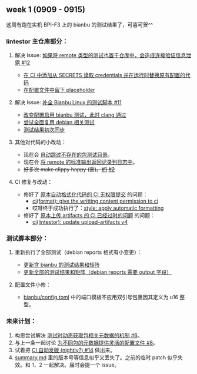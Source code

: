 ## week 1 (0909 - 0915)

这周有跑在实机 BPI-F3 上的 bianbu 的测试结果了，可喜可贺^^

### lintestor 主仓库部分：

1. 解决 Issue: [如果将 remote 类型的测试也置于仓库中，会造成连接验证信息泄露 #12](https://github.com/255doesnotexist/lintestor/issues/12)
   - [在 CI 中添加从 SECRETS 读取 credentials 并在运行时替换原有配置的代码](https://github.com/255doesnotexist/lintestor/commit/4953cd295d2b36e371c3e36c4391032522018e37) 
   - [在配置文件中留下 placeholder](https://github.com/255doesnotexist/lintestor/commit/a6fbd4fde3e633f4c777ab765b842691d826bab3)
  
2. 解决 Issue: [补全 Bianbu Linux 的测试脚本 #11](https://github.com/255doesnotexist/lintestor/issues/11)
   - [改变配置启用 bianbu 测试，此时 clang 通过](https://github.com/255doesnotexist/lintestor/commit/832cfde23359d25b9a31265196861d503cb3335a)
   - [尝试全面复用 debian 相关测试](https://github.com/255doesnotexist/lintestor/commit/111ba26cc02a12ea37230ea4cf4a7004fb0c8291)
   - [测试结果初次同步](https://github.com/255doesnotexist/lintestor/commit/f2216930205e1de2bf9055fd922ad9f06f277137)

3. 其他对代码的小改动：
   - 现在会 [自动跳过不存在的包测试目录](https://github.com/255doesnotexist/lintestor/commit/ce7a36e5fdc03bf1ca24208ac4a0ba4560ba265f)。
   - 现在会 [将 remote 的标准输出返回记录到日志中](https://github.com/255doesnotexist/lintestor/commit/57f13bdfb4257f465dc0616e151b46db42270633)。
   - ~~好多次 make clippy happy (雾)。[#1](https://github.com/255doesnotexist/lintestor/commit/fff380356ed1444f3f492959502a74027fcb14e9) [#2](https://github.com/255doesnotexist/lintestor/commit/57aabdcd1af80536b8a3ab898351543784d78165)~~

4. CI 修复与改动：
   - 修好了 [原本自动格式化代码的 CI 无权限提交](https://github.com/255doesnotexist/lintestor/actions/runs/10873213811/job/30169081507) 的问题：
     - [ci(format): give the writting content permission to ci
](https://github.com/255doesnotexist/lintestor/commit/bd54836fa67fc3f0c0e5de24e03974c6e5e4ca4f)
     - 哎呀终于成功执行了：[style: apply automatic formatting
](https://github.com/255doesnotexist/lintestor/commit/b07d54e6d1236ee8702299e2d7f90fca494beb4d)
   - 修好了 [原本上传 artifacts 的 CI 已经过时的问题](https://github.com/255doesnotexist/lintestor/actions/runs/10873213811/job/30169081507) 的问题：
     - [ci(lintestor): update upload-artifacts v4
](https://github.com/255doesnotexist/lintestor/commit/d8e24536b187c6b736df5481d2f8c1fcff73a968)

### 测试脚本部分：

1. 重新执行了全部测试（debian reports 格式有小变更）：
   - [更新含 bianbu 的测试结果和矩阵](https://github.com/255doesnotexist/lintestor/commit/f2216930205e1de2bf9055fd922ad9f06f277137)
   - [更新全部的测试结果和矩阵（debian reports 需要 output 字段）](https://github.com/255doesnotexist/lintestor/commit/dddd421206a30336dd4b53717fbfe90469df8e0e)
  
2. 配置文件小修：
   - [bianbu/config.toml](https://github.com/255doesnotexist/lintestor/commit/2dc55c5888144fee5ed35ab49b30ac214e8dbfbc) 中的端口模板不应用双引号包裹因其定义为 u16 整型。

### 未来计划：

1. 构思尝试解决 [测试时动态获取包相关元数据的机制 #6](https://github.com/255doesnotexist/lintestor/issues/6)。
2. 与上一条一起讨论 [为不同包的元数据提供灵活的配置文件 #8](https://github.com/255doesnotexist/lintestor/issues/8)。
3. 试着把 [CI 自动发版 (nightly?) #14](https://github.com/255doesnotexist/lintestor/issues/14) 做出来。
4. [summary.md](https://github.com/255doesnotexist/lintestor/blob/dddd421206a30336dd4b53717fbfe90469df8e0e/summary.md) 里的版本号等信息似乎又丢失了。之前的临时 patch 似乎失效。和 1、2 一起解决。届时会提一个 issue。